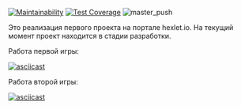 [![Maintainability](https://api.codeclimate.com/v1/badges/0aaea5dcb249f9766368/maintainability)](https://codeclimate.com/github/vitalii88/php-project-lvl1/maintainability)
[![Test Coverage](https://api.codeclimate.com/v1/badges/0aaea5dcb249f9766368/test_coverage)](https://codeclimate.com/github/vitalii88/php-project-lvl1/test_coverage)
![master_push](https://github.com/vitalii88/php-project-lvl1/workflows/master_push/badge.svg)

Это реализация первого проекта на портале hexlet.io.
На текущий момент проект находится в стадии разработки.

Работа первой игры:

[![asciicast](https://asciinema.org/a/aSJXKjtc2ohzFtjik1GvAo9Ki.svg)](https://asciinema.org/a/aSJXKjtc2ohzFtjik1GvAo9Ki)

Работа второй игры:

[![asciicast](https://asciinema.org/a/htPQ90zs7Ko4UCUlnc1elgzax.svg)](https://asciinema.org/a/htPQ90zs7Ko4UCUlnc1elgzax)
